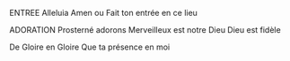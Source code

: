 ENTREE
Alleluia Amen
ou
Fait ton entrée en ce lieu

ADORATION
Prosterné adorons
Merveilleux est notre Dieu
Dieu est fidèle

De Gloire en Gloire
Que ta présence en moi
